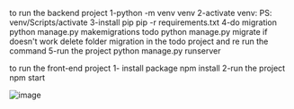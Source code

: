 to run the backend project
  1-python -m venv venv
  2-activate venv:
    PS: venv/Scripts/activate
  3-install pip
    pip -r requirements.txt
  4-do migration
    python manage.py makemigrations todo
    python manage.py migrate
      if doesn't work delete folder migration in the todo project and re run the command
  5-run the project
    python manage.py runserver

to run the front-end project
  1- install package
    npm install
  2-run the project
    npm start


![image](https://github.com/user-attachments/assets/d5db6310-2728-42a5-9e25-5e323f12cb41)
